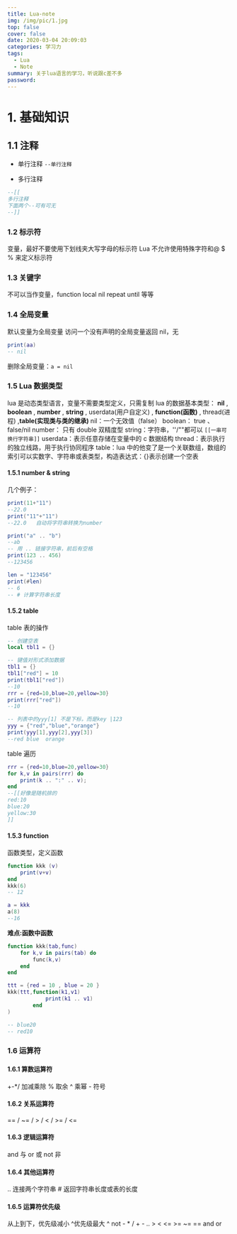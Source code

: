 ```yaml
---
title: Lua-note
img: /img/pic/1.jpg
top: false
cover: false
date: 2020-03-04 20:09:03
categories: 学习力
tags:
  - Lua
  - Note
summary: 关于lua语言的学习，听说跟c差不多
password:
---
```


# 1. 基础知识

## 1.1 注释

- 单行注释 `--单行注释`

- 多行注释

```lua
--[[
多行注释
下面两个--可有可无
--]]
```

### 1.2 标示符

变量，最好不要使用下划线夹大写字母的标示符
Lua 不允许使用特殊字符和@ \$ % 来定义标示符

### 1.3 关键字

不可以当作变量，function local nil repeat until 等等

### 1.4 全局变量

默认变量为全局变量
访问一个没有声明的全局变量返回 nil，无

```lua
print(aa)
-- nil
```

删除全局变量：`a = nil`

### 1.5 Lua 数据类型

lua 是动态类型语言，变量不需要类型定义，只需复制
lua 的数据基本类型：
**nil** , **boolean** , **number** , **string** , userdata(用户自定义) , **function(函数)** , thread(进程) ,**table(实现类与类的继承)**
nil：一个无效值（false）
boolean： true 、false/nil
number： 只有 double 双精度型
string：字符串，''/""都可以 `[[一串可换行字符串]]`
userdata：表示任意存储在变量中的 c 数据结构
thread：表示执行的独立线路，用于执行协同程序
table：lua 中的他变了是一个关联数组，数组的索引可以实数字、字符串或表类型，构造表达式：{}表示创建一个空表

#### 1.5.1 number & string

几个例子：

```lua
print(11+"11")
--22.0
print("11"+"11")
--22.0   自动将字符串转换为number

print("a" .. "b")
--ab
-- 用 .. 链接字符串，前后有空格
print(123 .. 456)
--123456

len = "123456"
print(#len)
-- 6
-- # 计算字符串长度
```

#### 1.5.2 table

table 表的操作

```lua
-- 创建空表
local tbl1 = {}

-- 键值对形式添加数据
tbl1 = {}
tbl1["red"] = 10
print(tbl1["red"])
--10
rrr = {red=10,blue=20,yellow=30}
print(rrr["red"])
--10

-- 列表中的yyy[1] 不是下标，而是key |123
yyy = {"red","blue","orange"}
print(yyy[1],yyy[2],yyy[3])
--red blue	orange
```

table 遍历

```lua
rrr = {red=10,blue=20,yellow=30}
for k,v in pairs(rrr) do
    print(k .. ":" .. v);
end
--[[好像是随机排的
red:10
blue:20
yellow:30
]]
```

#### 1.5.3 function

函数类型，定义函数

```lua
function kkk (v)
    print(v+v)
end
kkk(6)
-- 12

a = kkk
a(8)
--16
```

**难点:函数中函数**

```lua
function kkk(tab,func)
    for k,v in pairs(tab) do
        func(k,v)
    end
end

ttt = {red = 10 , blue = 20 }
kkk(ttt,function(k1,v1)
            print(k1 .. v1)
        end
)

-- blue20
-- red10
```

### 1.6 运算符

#### 1.6.1 算数运算符

+-\*/ 加减乘除
% 取余
^ 乘幂
\- 符号

#### 1.6.2 关系运算符

== / ~= / > / < / >= / <=

#### 1.6.3 逻辑运算符

and 与
or 或
not 非

#### 1.6.4 其他运算符

.. 连接两个字符串
\# 返回字符串长度或表的长度

#### 1.6.5 运算符优先级

从上到下，优先级减小 ^优先级最大
^
not - \* /
\+ -
..
\> < <= >= ~= ==
and
or
